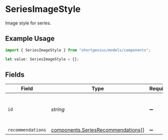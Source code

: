 # SeriesImageStyle

Image style for series.

## Example Usage

```typescript
import { SeriesImageStyle } from "shortgenius/models/components";

let value: SeriesImageStyle = {};
```

## Fields

| Field                                                                                  | Type                                                                                   | Required                                                                               | Description                                                                            |
| -------------------------------------------------------------------------------------- | -------------------------------------------------------------------------------------- | -------------------------------------------------------------------------------------- | -------------------------------------------------------------------------------------- |
| `id`                                                                                   | *string*                                                                               | :heavy_minus_sign:                                                                     | Unique ID of the current image style.                                                  |
| `recommendations`                                                                      | [components.SeriesRecommendations](../../models/components/seriesrecommendations.md)[] | :heavy_minus_sign:                                                                     | N/A                                                                                    |
